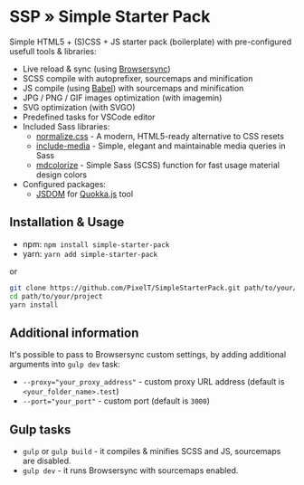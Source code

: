 # SSP » Simple Starter Pack
Simple HTML5 + (S)CSS + JS starter pack (boilerplate) with pre-configured usefull tools & libraries:
- Live reload & sync (using [Browsersync](https://browsersync.io/))
- SCSS compile with autoprefixer, sourcemaps and minification
- JS compile (using [Babel](https://babeljs.io/)) with sourcemaps and minification
- JPG / PNG / GIF images optimization (with imagemin)
- SVG optimization (with SVGO)
- Predefined tasks for VSCode editor
- Included Sass libraries:
    - [normalize.css](https://necolas.github.io/normalize.css/) - A modern, HTML5-ready alternative to CSS resets
    - [include-media](https://github.com/eduardoboucas/include-media/) - Simple, elegant and maintainable media queries in Sass
    - [mdcolorize](https://github.com/PixelT/mdcolorize) - Simple Sass (SCSS) function for fast usage material design colors
- Configured packages:
    - [JSDOM](https://quokkajs.com/docs/configuration.html#jsdom) for [Quokka.js](https://quokkajs.com/) tool

## Installation & Usage
- npm: `npm install simple-starter-pack`
- yarn: `yarn add simple-starter-pack`

or
```sh
git clone https://github.com/PixelT/SimpleStarterPack.git path/to/your/project
cd path/to/your/project
yarn install
```

## Additional information
It's possible to pass to Browsersync custom settings, by adding additional arguments into `gulp dev` task:
- `--proxy="your_proxy_address"` - custom proxy URL address (default is `<your_folder_name>.test`)
- `--port="your_port"` - custom port (default is `3000`)

## Gulp tasks
- `gulp` or `gulp build` - it compiles & minifies SCSS and JS, sourcemaps are disabled.
- `gulp dev` - it runs Browsersync with sourcemaps enabled.